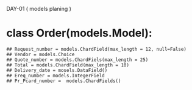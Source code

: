 DAY-01 ( models planing )

# class Order(models.Model):
    ## Request_number = models.ChardField(max_length = 12, null=False)
    ## Vendor = models.Choice
    ## Quote_number = models.ChardFiels(max_length = 25)
    ## Total = models.ChardField(max_length = 10)
    ## Delivery_date = mosels.DataField()
    ## Ereq_number = models.IntegerField
    ## Pr_Pcard_number =  models.ChardFields()

